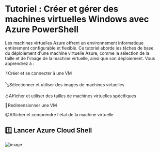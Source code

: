 # Tutoriel : Créer et gérer des machines virtuelles Windows avec Azure PowerShell
Les machines virtuelles Azure offrent un environnement informatique entièrement configurable et flexible. Ce tutoriel aborde les tâches de base du déploiement d'une machine virtuelle Azure, comme la sélection de la taille et de l'image de la machine virtuelle, ainsi que son déploiement. Vous apprendrez à :

🃏Créer et se connecter à une VM

🪕Sélectionner et utiliser des images de machines virtuelles

⚓Afficher et utiliser des tailles de machines virtuelles spécifiques

🎱Redimensionner une VM

😠Afficher et comprendre l'état de la machine virtuelle

:one: Lancer Azure Cloud Shell
-----------------------------

![image](images/1..png)
